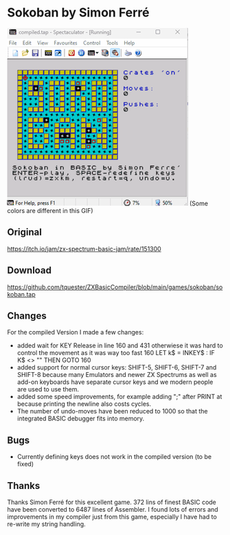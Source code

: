 # Sokoban by Simon Ferré

![Sokoban](https://github.com/tquester/ZXBasicCompiler/blob/main/games/sokoban/sokoban.gif)
(Some colors are different in this GIF)

## Original 
https://itch.io/jam/zx-spectrum-basic-jam/rate/151300

## Download
https://github.com/tquester/ZXBasicCompiler/blob/main/games/sokoban/sokoban.tap

## Changes

For the compiled Version I made a few changes:
* added wait for KEY Release in line 160 and 431 otherwiese it was hard to control the movement as it was way too fast
  160 LET k$ = INKEY$ : IF K$ <> "" THEN GOTO 160
* added support for normal cursor keys: SHIFT-5, SHIFT-6, SHIFT-7 and SHIFT-8 because many Emulators and newer ZX Spectrums as well as add-on keyboards have separate cursor keys and we modern people are used to use them.
* added some speed improvements, for example adding ";" after PRINT at because printing the newline also costs cycles.
* The number of undo-moves have been reduced to 1000 so that the integrated BASIC debugger fits into memory.

## Bugs
* Currently defining keys does not work in the compiled version (to be fixed)
## Thanks
Thanks Simon Ferré for this excellent game. 372 lins of finest BASIC code have been converted to 6487 lines of Assembler.
I found lots of errors and improvements in my compiler just from this game, especially I have had to re-write my string handling.

